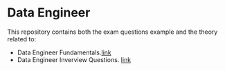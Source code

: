 # Data Engineer 

This repository contains both the exam questions example and the theory related to:

- Data Engineer Fundamentals.[link](./Data_Engineer_Fundamentals.md)  
- Data Engineer Inverview Questions. [link](./Data_Engineer_Interview_Questions.md)